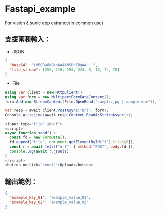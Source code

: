# Fastapi_example
For vision & sonic app entrance(in common use)

## 支援兩種輸入：
- JSON
```json
{
  "base64": "iVBORw0KGgoAAAANSUhEUgAA...", 
  "file_stream": [255, 216, 255, 224, 0, 16, 74, 70]
}
```
- File

```csharp
using var client = new HttpClient();
using var form = new MultipartFormDataContent();
form.Add(new StreamContent(File.OpenRead("sample.jpg | sample.wav")), "file", "sample.jpg | sample.wav");

var resp = await client.PostAsync("url", form);
Console.WriteLine(await resp.Content.ReadAsStringAsync());
```
```javascript
<input type="file" id="f">
<script>
async function send() {
  const fd = new FormData();
  fd.append("file", document.getElementById("f").files[0]);
  const r = await fetch("url", { method:"POST", body:fd });
  console.log(await r.json());
}
</script>
<button onclick="send()">Upload</button>
```

## 輸出範例：
```json
{
  "example_key_01": "example_value_01",
  "example_key_02": "example_value_02"
}
```
